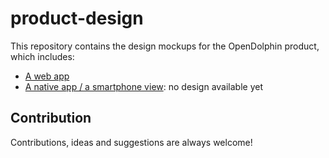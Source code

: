 # product-design

This repository contains the design mockups for the OpenDolphin product, which includes:

- [A web app](./web/README.md)
- [A native app / a smartphone view](./app/README.md): no design available yet


## Contribution

Contributions, ideas and suggestions are always welcome!